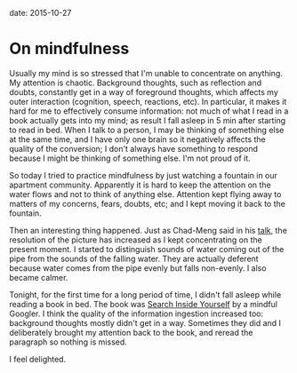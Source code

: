 date: 2015-10-27

# On mindfulness

Usually my mind is so stressed that I'm unable to concentrate on anything. My
attention is chaotic. Background thoughts, such as reflection and doubts,
constantly get in a way of foreground thoughts, which affects my outer
interaction (cognition, speech, reactions, etc). In particular, it makes it hard
for me to effectively consume  information: not much of what I read in a book
actually gets into my mind; as result I fall asleep in 5 min after starting to
read in bed. When I talk to a person, I may be thinking of something else at the
same time, and I have only one brain so it negatively affects the quality of the
conversion; I don't always have something to respond because I might be thinking
of something else. I'm not proud of it.

So today I tried to practice mindfulness by just watching a fountain in our
apartment community. Apparently it is hard to keep the attention on the water
flows and not to think of anything else. Attention kept flying away to matters
of my concerns, fears, doubts, etc; and I kept moving it back to the fountain.

Then an interesting thing happened. Just as Chad-Meng said in his [talk][talk],
the resolution of the picture has increased as I kept concentrating on the
present moment. I started to distinguish sounds of water coming out of the pipe
from the sounds of the falling water. They are actually deferent because water
comes from the pipe evenly but falls non-evenly. I also became calmer.

Tonight, for the first time for a long period of time, I didn't fall asleep
while reading a book in bed. The book was [Search Inside Yourself][book] by a
mindful Googler. I think the quality of the information ingestion increased too:
background thoughts mostly didn't get in a way. Sometimes they did and I
deliberately brought my attention back to the book, and reread the paragraph so
nothing is missed.

I feel delighted.

[book]: https://books.google.com/books/about/Search_Inside_Yourself.html?id=TeU90XUYAUAC&printsec=frontcover&source=kp_read_button&hl=en&output=reader&pg=GBS.PP1
[talk]: https://youtu.be/r8fcqrNO7so
